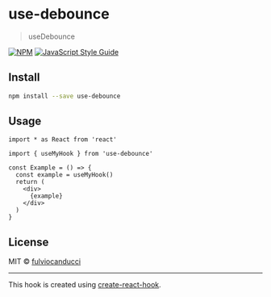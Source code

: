 # use-debounce

> useDebounce

[![NPM](https://img.shields.io/npm/v/use-debounce.svg)](https://www.npmjs.com/package/use-debounce) [![JavaScript Style Guide](https://img.shields.io/badge/code_style-standard-brightgreen.svg)](https://standardjs.com)

## Install

```bash
npm install --save use-debounce
```

## Usage

```tsx
import * as React from 'react'

import { useMyHook } from 'use-debounce'

const Example = () => {
  const example = useMyHook()
  return (
    <div>
      {example}
    </div>
  )
}
```

## License

MIT © [fulviocanducci](https://github.com/fulviocanducci)

---

This hook is created using [create-react-hook](https://github.com/hermanya/create-react-hook).

